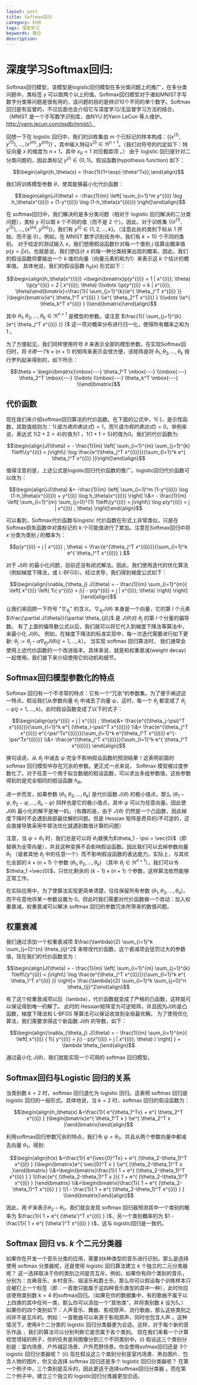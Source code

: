 ```yaml
---
layout: post
title: Softmax回归
category: 科研
tags: 深度学习
keywords: 理论
description: 
---
```



# 深度学习Softmax回归:

Softmax回归模型，该模型是logistic回归模型在多分类问题上的推广，在多分类问题中，类标签 $y$ 可以取两个以上的值。Softmax回归模型对于诸如MNIST手写数字分类等问题是很有用的，该问题的目的是辨识10个不同的单个数字。Softmax回归是有监督的，不过后面也会介绍它与深度学习/无监督学习方法的结合。（MNIST 是一个手写数字识别库，由NYU 的Yann LeCun 等人维护。http://yann.lecun.com/exdb/mnist/）

回想一下在 logistic 回归中，我们的训练集由 $m$ 个已标记的样本构成：$\{ (x^{(1)}, y^{(1)}), \ldots, (x^{(m)}, y^{(m)}) \}$ ，其中输入特征$x^{(i)} \in \Re^{n+1}$。（我们对符号的约定如下：特征向量 $x$ 的维度为 $n+1$，其中 $x_0 = 1$ 对应截距项 。） 由于 logistic 回归是针对二分类问题的，因此类标记 $y^{(i)} \in \{0,1\}$。假设函数(hypothesis function) 如下：

$$\begin{align}h_\theta(x) = \frac{1}{1+\exp(-\theta^Tx)},\end{align}$$

我们将训练模型参数 $\textstyle \theta$，使其能够最小化代价函数：

$$\begin{align}J(\theta) = -\frac{1}{m} \left[ \sum_{i=1}^m y^{(i)} \log h_\theta(x^{(i)}) + (1-y^{(i)}) \log (1-h_\theta(x^{(i)})) \right]\end{align}$$

在 softmax回归中，我们解决的是多分类问题（相对于 logistic 回归解决的二分类问题），类标 $y$ 可以取 $k$ 个不同的值（而不是 2 个）。因此，对于训练集 $\{ (x^{(1)}, y^{(1)}), \ldots, (x^{(m)}, y^{(m)}) \}$，我们有 $y^{(i)} \in \{1, 2, \ldots, k\}$。（注意此处的类别下标从 1 开始，而不是 0）。例如，在 MNIST 数字识别任务中，我们有 $k=10$ 个不同的类别。
对于给定的测试输入 $x$，我们想用假设函数针对每一个类别 $j$ 估算出概率值 $p(y=j|x)$。也就是说，我们想估计 $x$ 的每一种分类结果出现的概率。因此，我们的假设函数将要输出一个 $k$ 维的向量（向量元素的和为1）来表示这 $k$ 个估计的概率值。 具体地说，我们的假设函数 $h_{\theta}(x)$ 形式如下：

$$\begin{align}h_\theta(x^{(i)}) =\begin{bmatrix}p(y^{(i)} = 1 | x^{(i)}; \theta) \\p(y^{(i)} = 2 | x^{(i)}; \theta) \\\vdots \\p(y^{(i)} = k | x^{(i)}; \theta)\end{bmatrix}=\frac{1}{ \sum_{j=1}^{k}{e^{ \theta_j^T x^{(i)} }} }\begin{bmatrix}e^{ \theta_1^T x^{(i)} } \\e^{ \theta_2^T x^{(i)} } \\\vdots \\e^{ \theta_k^T x^{(i)} } \\\end{bmatrix}\end{align}$$

其中 $\theta_1, \theta_2, \ldots, \theta_k \in \Re^{n+1}$ 是模型的参数。请注意 $\frac{1}{ \sum_{j=1}^{k}{e^{ \theta_j^T x^{(i)} }} }$ 这一项对概率分布进行归一化，使得所有概率之和为 1 。

为了方便起见，我们同样使用符号 $\theta$ 来表示全部的模型参数。在实现Softmax回归时，将 $\theta 用一个 \textstyle k \times(n+1)$ 的矩阵来表示会很方便，该矩阵是将 $\theta_1, \theta_2, \ldots, \theta_k$ 按行罗列起来得到的，如下所示：

$$\theta = \begin{bmatrix}\mbox{---} \theta_1^T \mbox{---} \\\mbox{---} \theta_2^T \mbox{---} \\\vdots \\\mbox{---} \theta_k^T \mbox{---} \\\end{bmatrix}$$

## 代价函数

现在我们来介绍softmax回归算法的代价函数。在下面的公式中，$1\lbrace{\cdot\rbrace}$，是示性函数，其取值规则为：$1\lbrace{值为真的表达式\rbrace}=1$，而$1\lbrace{值为假的表达式\rbrace}=0$。举例来说，表达式 $1\lbrace{2+2=4\rbrace}$的值为1 ，$1\lbrace{1+1=5\rbrace}$的值为0。我们的代价函数为:

$$\begin{align}J(\theta) = - \frac{1}{m} \left[ \sum_{i=1}^{m} \sum_{j=1}^{k}  1\left\{y^{(i)} = j\right\} \log \frac{e^{\theta_j^T x^{(i)}}}{\sum_{l=1}^k e^{ \theta_l^T x^{(i)} }}\right]\end{align}$$

值得注意的是，上述公式是logistic回归代价函数的推广。logistic回归代价函数可以改为：

$$\begin{align}J(\theta) &= -\frac{1}{m} \left[ \sum_{i=1}^m   (1-y^{(i)}) \log (1-h_\theta(x^{(i)})) + y^{(i)} \log h_\theta(x^{(i)}) \right] \\&= - \frac{1}{m} \left[ \sum_{i=1}^{m} \sum_{j=0}^{1} 1\left\{y^{(i)} = j\right\} \log p(y^{(i)} = j | x^{(i)} ; \theta) \right]\end{align}$$

可以看到，Softmax代价函数与logistic 代价函数在形式上非常类似，只是在Softmax损失函数中对类标记的 $k$ 个可能值进行了累加。注意在Softmax回归中将 $x$ 分类为类别 $j$ 的概率为：

$$p(y^{(i)} = j | x^{(i)} ; \theta) = \frac{e^{\theta_j^T x^{(i)}}}{\sum_{l=1}^k e^{ \theta_l^T x^{(i)}} }.$$

对于  $J(\theta)$ 的最小化问题，目前还没有闭式解法。因此，我们使用迭代的优化算法（例如梯度下降法，或 L-BFGS）。经过求导，我们得到梯度公式如下：

$$\begin{align}\nabla_{\theta_j} J(\theta) = - \frac{1}{m} \sum_{i=1}^{m}{ \left[ x^{(i)} \left( 1\{ y^{(i)} = j\}  - p(y^{(i)} = j | x^{(i)}; \theta) \right) \right]  }\end{align}$$

让我们来回顾一下符号 "$\nabla_{\theta_j}$" 的含义。$\nabla_{\theta_j} J(\theta)$ 本身是一个向量，它的第 $l$ 个元素 $\frac{\partial J(\theta)}{\partial \theta_{jl}}$ 是 $J(\theta)$对 $\theta_j$ 的第 $l$ 个分量的偏导数。
有了上面的偏导数公式以后，我们就可以将它代入到梯度下降法等算法中，来最小化 $J(\theta)$。 例如，在梯度下降法的标准实现中，每一次迭代需要进行如下更新: $\theta_j := \theta_j - \alpha \nabla_{\theta_j} J(\theta)(\textstyle j=1,\ldots,k）$。
当实现 softmax 回归算法时， 我们通常会使用上述代价函数的一个改进版本。具体来说，就是和权重衰减(weight decay)一起使用。我们接下来介绍使用它的动机和细节。

## Softmax回归模型参数化的特点

Softmax 回归有一个不寻常的特点：它有一个“冗余”的参数集。为了便于阐述这一特点，假设我们从参数向量 $\theta_j$ 中减去了向量 $\psi$，这时，每一个 $\theta_j$ 都变成了 $\theta_j - \psi(\textstyle j=1, \ldots, k)$。此时假设函数变成了以下的式子：

$$\begin{align}p(y^{(i)} = j | x^{(i)} ; \theta)&= \frac{e^{(\theta_j-\psi)^T x^{(i)}}}{\sum_{l=1}^k e^{ (\theta_l-\psi)^T x^{(i)}}}  \\&= \frac{e^{\theta_j^T x^{(i)}} e^{-\psi^Tx^{(i)}}}{\sum_{l=1}^k e^{\theta_l^T x^{(i)}} e^{-\psi^Tx^{(i)}}} \\&= \frac{e^{\theta_j^T x^{(i)}}}{\sum_{l=1}^k e^{ \theta_l^T x^{(i)}}}.\end{align}$$

换句话说，从 $\theta_j$ 中减去 $\psi$ 完全不影响假设函数的预测结果！这表明前面的 softmax 回归模型中存在冗余的参数。更正式一点来说， Softmax 模型被过度参数化了。对于任意一个用于拟合数据的假设函数，可以求出多组参数值，这些参数得到的是完全相同的假设函数 $h_\theta$。

进一步而言，如果参数 $(\theta_1, \theta_2,\ldots, \theta_k)$ 是代价函数 $J(\theta)$ 的极小值点，那么 $(\theta_1 - \psi, \theta_2 - \psi,\ldots,\theta_k - \psi)$ 同样也是它的极小值点，其中 $\psi$ 可以为任意向量。因此使 $J(\theta)$ 最小化的解不是唯一的。（有趣的是，由于 $J(\theta)$ 仍然是一个凸函数，因此梯度下降时不会遇到局部最优解的问题。但是 Hessian 矩阵是奇异的/不可逆的，这会直接导致采用牛顿法优化就遇到数值计算的问题）

注意，当 $\psi = \theta_1$ 时，我们总是可以将 $\theta_1$替换为$\theta_1 - \psi = \vec{0}$（即替换为全零向量），并且这种变换不会影响假设函数。因此我们可以去掉参数向量 $\theta_1$ （或者其他 $\theta_j$ 中的任意一个）而不影响假设函数的表达能力。实际上，与其优化全部的 $k\times(n+1)$ 个参数 $(\theta_1, \theta_2,\ldots, \theta_k)$ （其中 $\theta_j \in \Re^{n+1}）$，我们可以令 $\theta_1 =\vec{0}$，只优化剩余的 $(k-1)\times(n+1)$ 个参数，这样算法依然能够正常工作。

在实际应用中，为了使算法实现更简单清楚，往往保留所有参数 $(\theta_1, \theta_2,\ldots, \theta_n)$，而不任意地将某一参数设置为 0。但此时我们需要对代价函数做一个改动：加入权重衰减。权重衰减可以解决 softmax 回归的参数冗余所带来的数值问题。

## 权重衰减

我们通过添加一个权重衰减项 $\frac{\lambda}{2} \sum_{i=1}^k \sum_{j=0}^{n} \theta_{ij}^2$ 来修改代价函数，这个衰减项会惩罚过大的参数值，现在我们的代价函数变为：

$$\begin{align}J(\theta) = - \frac{1}{m} \left[ \sum_{i=1}^{m} \sum_{j=1}^{k} 1\left\{y^{(i)} = j\right\} \log \frac{e^{\theta_j^T x^{(i)}}}{\sum_{l=1}^k e^{ \theta_l^T x^{(i)} }}  \right]+ \frac{\lambda}{2} \sum_{i=1}^k \sum_{j=0}^n \theta_{ij}^2\end{align}$$

有了这个权重衰减项以后（lambda），代价函数就变成了严格的凸函数，这样就可以保证得到唯一的解了。 此时的 Hessian矩阵变为可逆矩阵，并且因为$J(\theta)$是凸函数，梯度下降法和 L-BFGS 等算法可以保证收敛到全局最优解。
为了使用优化算法，我们需要求得这个新函数 $J(\theta)$ 的导数，如下：

$$\begin{align}\nabla_{\theta_j} J(\theta) = - \frac{1}{m} \sum_{i=1}^{m}{ \left[ x^{(i)} ( 1\{ y^{(i)} = j\}  - p(y^{(i)} = j | x^{(i)}; \theta) ) \right]  } + \lambda \theta_j\end{align}$$

通过最小化 $J(\theta)$，我们就能实现一个可用的 softmax 回归模型。

## Softmax回归与Logistic 回归的关系

当类别数 $k = 2$ 时，softmax 回归退化为 logistic 回归。这表明 softmax 回归是 logistic 回归的一般形式。具体地说，当 $k = 2$ 时，softmax 回归的假设函数为：

$$\begin{align}h_\theta(x) &=\frac{1}{ e^{\theta_1^Tx}  + e^{ \theta_2^T x^{(i)} } }\begin{bmatrix}e^{ \theta_1^T x } \\e^{ \theta_2^T x }\end{bmatrix}\end{align}$$

利用softmax回归参数冗余的特点，我们令 $\psi = \theta_1$，并且从两个参数向量中都减去向量 $\theta_1$，得到:

$$\begin{align}h(x) &=\frac{1}{ e^{\vec{0}^Tx}  + e^{ (\theta_2-\theta_1)^T x^{(i)} } }\begin{bmatrix}e^{ \vec{0}^T x } \\e^{ (\theta_2-\theta_1)^T x }\end{bmatrix} \\&=\begin{bmatrix}\frac{1}{ 1 + e^{ (\theta_2-\theta_1)^T x^{(i)} } } \\\frac{e^{ (\theta_2-\theta_1)^T x }}{ 1 + e^{ (\theta_2-\theta_1)^T x^{(i)} } }\end{bmatrix} \\&=\begin{bmatrix}\frac{1}{ 1  + e^{ (\theta_2-\theta_1)^T x^{(i)} } } \\1 - \frac{1}{ 1  + e^{ (\theta_2-\theta_1)^T x^{(i)} } } \\\end{bmatrix}\end{align}$$

因此，用 $\theta'$来表示$\theta_2-\theta_1$，我们就会发现 softmax 回归器预测其中一个类别的概率为 $\frac{1}{ 1  + e^{ (\theta')^T x^{(i)} } }$，另一个类别概率的为 $1 - \frac{1}{ 1 + e^{ (\theta')^T x^{(i)} } }$，这与 logistic回归是一致的。

## Softmax 回归 vs. $k$ 个二元分类器

如果你在开发一个音乐分类的应用，需要对$k$种类型的音乐进行识别，那么是选择使用 softmax 分类器呢，还是使用 logistic 回归算法建立 $k$ 个独立的二元分类器呢？
这一选择取决于你的类别之间是否互斥，例如，如果你有四个类别的音乐，分别为：古典音乐、乡村音乐、摇滚乐和爵士乐，那么你可以假设每个训练样本只会被打上一个标签（即：一首歌只能属于这四种音乐类型的其中一种），此时你应该使用类别数 $k = 4$ 的softmax回归。（如果在你的数据集中，有的歌曲不属于以上四类的其中任何一类，那么你可以添加一个“其他类”，并将类别数 $k$ 设为5。）
如果你的四个类别如下：人声音乐、舞曲、影视原声、流行歌曲，那么这些类别之间并不是互斥的。例如：一首歌曲可以来源于影视原声，同时也包含人声 。这种情况下，使用4个二分类的 logistic 回归分类器更为合适。这样，对于每个新的音乐作品 ，我们的算法可以分别判断它是否属于各个类别。
现在我们来看一个计算视觉领域的例子，你的任务是将图像分到三个不同类别中。(i) 假设这三个类别分别是：室内场景、户外城区场景、户外荒野场景。你会使用sofmax回归还是 3个logistic 回归分类器呢？ (ii) 现在假设这三个类别分别是室内场景、黑白图片、包含人物的图片，你又会选择 softmax 回归还是多个 logistic 回归分类器呢？
在第一个例子中，三个类别是互斥的，因此更适于选择softmax回归分类器 。而在第二个例子中，建立三个独立的 logistic回归分类器更加合适。 